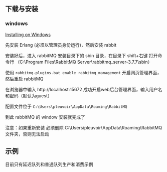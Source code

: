 

## 下载与安装

### windows 

[Installing on Windows](https://www.rabbitmq.com/install-windows.html)

先安装 Erlang (必须以管理员身份运行)，然后安装 rabbit

安装好后，进入 rabbitMQ 安装目录下的 sbin 目录，在目录下 shift+右键 打开命令行
（C:\Program Files\RabbitMQ Server\rabbitmq_server-3.7.7\sbin）

使用 `rabbitmq-plugins.bat enable rabbitmq_management` 开启网页管理界面，然后重启 rabbitMQ 

在浏览器中输入 http://localhost:15672 成功开启web后台管理界面，输入用户名和密码（默认为guest）

配置文件位于 `C:\Users\pleuvoir\AppData\Roaming\RabbitMQ`

到此 rabbitMQ 的 window 安装就完成了

注意：如果重新安装 必须删除 C:\Users\pleuvoir\AppData\Roaming\RabbitMQ 文件夹，否则无法启动


## 示例

目前只有延迟队列和普通队列生产和消费示例

